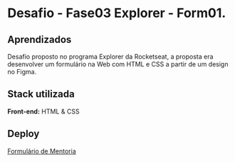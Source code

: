 
# Desafio - Fase03 Explorer - Form01.


## Aprendizados

Desafio proposto no programa Explorer da Rocketseat, a proposta era desenvolver um formulário na Web com HTML e CSS a partir de um design no Figma.

## Stack utilizada

**Front-end:** HTML & CSS



## Deploy

 <a href="https://shimmering-lamington-e1d0cd.netlify.app/" target="_blank">Formulário de Mentoria</a>




